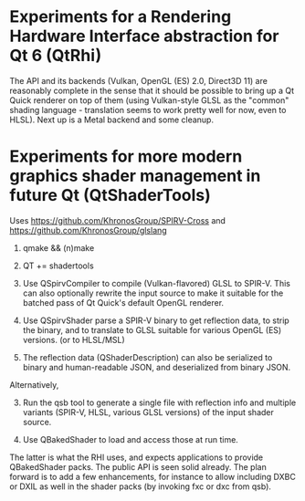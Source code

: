 Experiments for a Rendering Hardware Interface abstraction for Qt 6 (QtRhi)
===================================================================

The API and its backends (Vulkan, OpenGL (ES) 2.0, Direct3D 11) are reasonably complete
in the sense that it should be possible to bring up a Qt Quick renderer on top of them
(using Vulkan-style GLSL as the "common" shading language - translation seems to work
pretty well for now, even to HLSL). Next up is a Metal backend and some cleanup.


Experiments for more modern graphics shader management in future Qt (QtShaderTools)
===================================================================

Uses https://github.com/KhronosGroup/SPIRV-Cross and https://github.com/KhronosGroup/glslang

1. qmake && (n)make

2. QT += shadertools

3. Use QSpirvCompiler to compile (Vulkan-flavored) GLSL to SPIR-V. This can also optionally rewrite the input source to make it suitable for the batched pass of Qt Quick's default OpenGL renderer.

4. Use QSpirvShader parse a SPIR-V binary to get reflection data, to strip the binary, and to translate to GLSL suitable for various OpenGL (ES) versions. (or to HLSL/MSL)

5. The reflection data (QShaderDescription) can also be serialized to binary and human-readable JSON, and deserialized from binary JSON.

Alternatively,

3. Run the qsb tool to generate a single file with reflection info and multiple variants (SPIR-V, HLSL, various GLSL versions) of the input shader source.

4. Use QBakedShader to load and access those at run time.

The latter is what the RHI uses, and expects applications to provide QBakedShader packs.
The public API is seen solid already. The plan forward is to add a few enhancements, for instance to allow including DXBC or DXIL as well in the shader packs (by invoking fxc or dxc from qsb).
